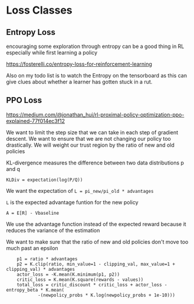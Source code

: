# Loss Classes

## Entropy Loss
encouraging some exploration through entropy can be a good thing in RL especially while
first learning a policy

https://fosterelli.co/entropy-loss-for-reinforcement-learning

Also on my todo list is to watch the Entropy on the tensorboard
as this can give clues about whether a learner has gotten stuck in a rut.

## PPO Loss

https://medium.com/@jonathan_hui/rl-proximal-policy-optimization-ppo-explained-77f014ec3f12

We want to limit the step size that we can take in each step of gradient descent. 
We want to ensure that we are not changing our policy too drastically. We will
weight our trust region by the ratio of new and old policies

KL-divergence measures the difference between two data distributions p and q

`KLDiv = expectation(log(P/Q))`

We want the expectation of `L = pi_new/pi_old * advantages`

`L` is the expected advantage funtion for the new policy

`A = E[R] - Vbaseline`

We use the advantage function instead of the expected reward because it reduces the variance of the estimation

We want to make sure that the ratio of new and old policies don't 
move too much past an epsilon 
```
    p1 = ratio * advantages
    p2 = K.clip(ratio, min_value=1 - clipping_val, max_value=1 + clipping_val) * advantages
    actor_loss = -K.mean(K.minimum(p1, p2))
    critic_loss = K.mean(K.square(rewards - values))
    total_loss = critic_discount * critic_loss + actor_loss - entropy_beta * K.mean(
            -(newpolicy_probs * K.log(newpolicy_probs + 1e-10)))
```